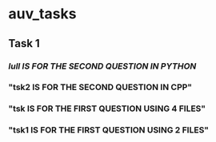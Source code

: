# auv_tasks  

## Task 1  
### *lull IS FOR THE SECOND QUESTION IN PYTHON*  
### "tsk2 IS FOR THE SECOND QUESTION IN CPP"  
### "tsk IS FOR THE FIRST QUESTION USING 4 FILES"  
### "tsk1 IS FOR THE FIRST QUESTION USING 2 FILES"  
